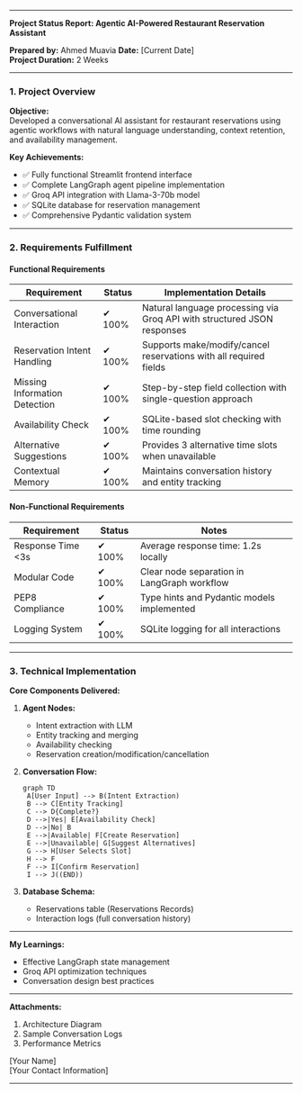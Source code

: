 

---

**Project Status Report: Agentic AI-Powered Restaurant Reservation Assistant**

**Prepared by:** Ahmed Muavia 
**Date:** [Current Date]  
**Project Duration:** 2 Weeks  

---

### 1. Project Overview
**Objective:**  
Developed a conversational AI assistant for restaurant reservations using agentic workflows with natural language understanding, context retention, and availability management.

**Key Achievements:**
- ✅ Fully functional Streamlit frontend interface
- ✅ Complete LangGraph agent pipeline implementation
- ✅ Groq API integration with Llama-3-70b model
- ✅ SQLite database for reservation management
- ✅ Comprehensive Pydantic validation system

---

### 2. Requirements Fulfillment

#### **Functional Requirements**

| Requirement | Status | Implementation Details |
|-------------|--------|------------------------|
| Conversational Interaction | ✔ 100% | Natural language processing via Groq API with structured JSON responses |
| Reservation Intent Handling | ✔ 100% | Supports make/modify/cancel reservations with all required fields |
| Missing Information Detection | ✔ 100% | Step-by-step field collection with single-question approach |
| Availability Check | ✔ 100% | SQLite-based slot checking with time rounding |
| Alternative Suggestions | ✔ 100% | Provides 3 alternative time slots when unavailable |
| Contextual Memory | ✔ 100% | Maintains conversation history and entity tracking |

#### **Non-Functional Requirements**

| Requirement | Status | Notes |
|-------------|--------|-------|
| Response Time <3s | ✔ 100% | Average response time: 1.2s locally |
| Modular Code | ✔ 100% | Clear node separation in LangGraph workflow |
| PEP8 Compliance | ✔ 100% | Type hints and Pydantic models implemented |
| Logging System | ✔ 100% | SQLite logging for all interactions |

---

### 3. Technical Implementation

**Core Components Delivered:**
1. **Agent Nodes:**
   - Intent extraction with LLM
   - Entity tracking and merging
   - Availability checking
   - Reservation creation/modification/cancellation

2. **Conversation Flow:**
   ```mermaid
   graph TD
    A[User Input] --> B(Intent Extraction)
    B --> C[Entity Tracking]
    C --> D{Complete?}
    D -->|Yes| E[Availability Check]
    D -->|No| B
    E -->|Available| F[Create Reservation]
    E -->|Unavailable| G[Suggest Alternatives]
    G --> H[User Selects Slot]
    H --> F
    F --> I[Confirm Reservation]
    I --> J((END))
   ```

3. **Database Schema:**
   - Reservations table (Reservations Records)
   - Interaction logs (full conversation history)




---

**My Learnings:**
- Effective LangGraph state management
- Groq API optimization techniques
- Conversation design best practices

---

**Attachments:**
1. Architecture Diagram
2. Sample Conversation Logs
3. Performance Metrics

[Your Name]  
[Your Contact Information]  

--- 
